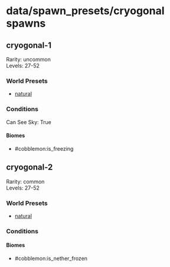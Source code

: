 # data/spawn_presets/cryogonal spawns  
  
## cryogonal-1  
Rarity: uncommon  
Levels: 27-52  
  
### World Presets  
* [natural](data/spawn_data/natural.md)  
  
### Conditions  
Can See Sky: True  
  
#### Biomes  
  * #cobblemon:is_freezing
  
  
## cryogonal-2  
Rarity: common  
Levels: 27-52  
  
### World Presets  
* [natural](data/spawn_data/natural.md)  
  
### Conditions  
  
#### Biomes  
  * #cobblemon:is_nether_frozen
  
